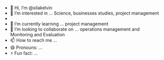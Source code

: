 - 👋 Hi, I’m @silakelvin
- 👀 I’m interested in ... Science, businesses studies, project management
- 
- 🌱 I’m currently learning ... project management 
- 💞️ I’m looking to collaborate on ... operations management and Monitoring and Evaluation 
- 📫 How to reach me ...
- 😄 Pronouns: ...
- ⚡ Fun fact: ...

<!---
silakelvin/silakelvin is a ✨ special ✨ repository because its `README.md` (this file) appears on your GitHub profile.
You can click the Preview link to take a look at your changes.
--->
